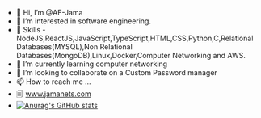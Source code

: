 - 👋 Hi, I’m @AF-Jama
- 👀 I’m interested in software engineering.
- 🤹 Skills - NodeJS,ReactJS,JavaScript,TypeScript,HTML,CSS,Python,C,Relational Databases(MYSQL),Non Relational Databases(MongoDB),Linux,Docker,Computer Networking and AWS.
- 🌱 I’m currently learning computer networking
- 💞️ I’m looking to collaborate on a Custom Password manager 
- 📫 How to reach me ...
- 🗐 www.jamanets.com
- [![Anurag's GitHub stats](https://github-readme-stats.vercel.app/api?username=AF-Jama)](https://github.com/anuraghazra/github-readme-stats)

<!---
AF-Jama/AF-Jama is a ✨ special ✨ repository because its `README.md` (this file) appears on your GitHub profile.
You can click the Preview link to take a look at your changes.
--->
